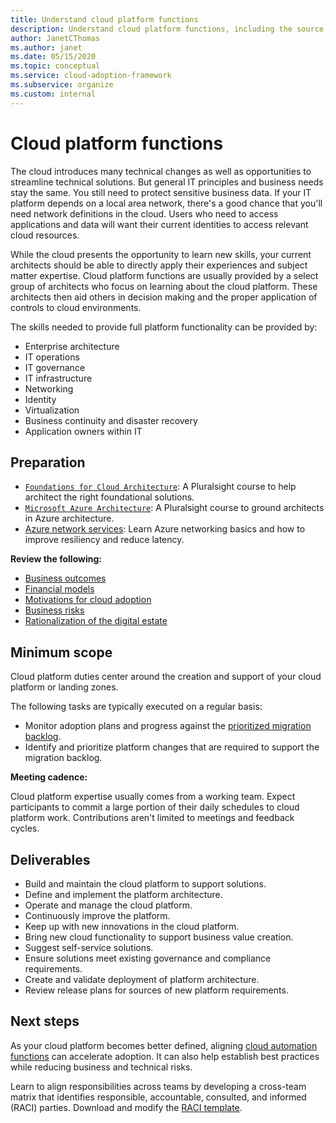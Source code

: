 ```yaml
---
title: Understand cloud platform functions
description: Understand cloud platform functions, including the source, the scope, and the deliverable.
author: JanetCThomas
ms.author: janet
ms.date: 05/15/2020
ms.topic: conceptual
ms.service: cloud-adoption-framework
ms.subservice: organize
ms.custom: internal
---
```


# Cloud platform functions

The cloud introduces many technical changes as well as opportunities to streamline technical solutions. But general IT principles and business needs stay the same. You still need to protect sensitive business data. If your IT platform depends on a local area network, there's a good chance that you'll need network definitions in the cloud. Users who need to access applications and data will want their current identities to access relevant cloud resources.

While the cloud presents the opportunity to learn new skills, your current architects should be able to directly apply their experiences and subject matter expertise. Cloud platform functions are usually provided by a select group of architects who focus on learning about the cloud platform. These architects then aid others in decision making and the proper application of controls to cloud environments.

The skills needed to provide full platform functionality can be provided by:

- Enterprise architecture
- IT operations
- IT governance
- IT infrastructure
- Networking
- Identity
- Virtualization
- Business continuity and disaster recovery
- Application owners within IT

## Preparation

- [`Foundations for Cloud Architecture`](https://www.pluralsight.com/courses/cloud-architecture-foundations): A Pluralsight course to help architect the right foundational solutions.
- [`Microsoft Azure Architecture`](https://www.pluralsight.com/courses/cloud-architecture-foundations): A Pluralsight course to ground architects in Azure architecture.
- [Azure network services](/training/modules/azure-networking-fundamentals/): Learn Azure networking basics and how to improve resiliency and reduce latency.

**Review the following:**

- [Business outcomes](../strategy/business-outcomes/index.md)
- [Financial models](../strategy/cloud-migration-business-case.md)
- [Motivations for cloud adoption](../strategy/motivations.md)
- [Business risks](../govern/policy-compliance/risk-tolerance.md)
- [Rationalization of the digital estate](../digital-estate/index.md)

## Minimum scope

Cloud platform duties center around the creation and support of your cloud platform or landing zones.

The following tasks are typically executed on a regular basis:

- Monitor adoption plans and progress against the [prioritized migration backlog](../migrate/migration-considerations/assess/release-iteration-backlog.md).
- Identify and prioritize platform changes that are required to support the migration backlog.

**Meeting cadence:**

Cloud platform expertise usually comes from a working team. Expect participants to commit a large portion of their daily schedules to cloud platform work. Contributions aren't limited to meetings and feedback cycles.

## Deliverables

- Build and maintain the cloud platform to support solutions.
- Define and implement the platform architecture.
- Operate and manage the cloud platform.
- Continuously improve the platform.
- Keep up with new innovations in the cloud platform.
- Bring new cloud functionality to support business value creation.
- Suggest self-service solutions.
- Ensure solutions meet existing governance and compliance requirements.
- Create and validate deployment of platform architecture.
- Review release plans for sources of new platform requirements.

## Next steps

As your cloud platform becomes better defined, aligning [cloud automation functions](./cloud-automation.md) can accelerate adoption. It can also help establish best practices while reducing business and technical risks.

Learn to align responsibilities across teams by developing a cross-team matrix that identifies responsible, accountable, consulted, and informed (RACI) parties. Download and modify the [RACI template](https://raw.githubusercontent.com/microsoft/CloudAdoptionFramework/master/organize/raci-template.xlsx).
